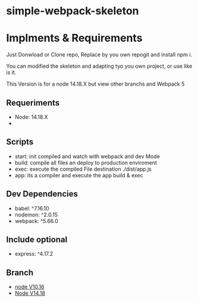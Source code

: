 # simple-webpack-skeleton

# Implments & Requirements

 Just Donwload or Clone repo, Replace by you own repogit and install npm i.

You can modified the skeleton and adapting tyo you own project, or use like is it.

This Version is for a node 14.18.X but view other branchs and Webpack 5

## Requeriments
   - Node: 14.18.X
   - 
## Scripts
  - start: init compiled and watch with webpack and dev Mode
  - build: compile all files an deploy to production enviroment
  - exec: execute the compiled File destination ./dist/app.js
  - app: its a compiler and execute the app build & exec 

## Dev Dependencies
  - babel: ^7.16.10
  - nodemon: ^2.0.15
  - webpack: ^5.66.0

## Include optional  
  - express: ^4.17.2

## Branch
  - [node V10.16](https://github.com/csalazart/simple-webpack-skeleton/tree/vnode-10.16)
  - [Node V14.18](https://github.com/csalazart/simple-webpack-skeleton/tree/vnode-14.18)